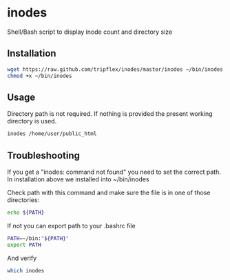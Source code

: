 inodes
======================

Shell/Bash script to display inode count and directory size

## Installation
``` bash
wget https://raw.github.com/tripflex/inodes/master/inodes ~/bin/inodes
chmod +x ~/bin/inodes
```

## Usage
Directory path is not required.  If nothing is provided the present working directory is used.
``` bash
inodes /home/user/public_html
```

## Troubleshooting
If you get a "inodes: command not found" you need to set the correct path. In installation above we installed into ~/bin/inodes

Check path with this command and make sure the file is in one of those directories:
``` bash
echo ${PATH}
```

If not you can export path to your .bashrc file
``` bash
PATH=~/bin:"${PATH}"
export PATH
```

And verify
``` bash
which inodes
```